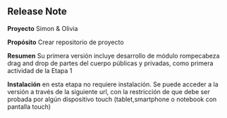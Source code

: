 <h2>Release Note </h2>
<p><b>Proyecto</b> Simon & Olivia</p>
<p><b>Propósito</b> Crear repositorio de proyecto</p>
<p><b>Resumen</b> Su primera versión incluye desarrollo de módulo rompecabeza drag and drop de partes del cuerpo públicas y privadas, como primera actividad de la Etapa 1</p>
<p><b>Instalación</b> en esta etapa no requiere instalación. Se puede acceder a la versión a través de la siguiente url, con la restricción  de que debe ser probada por algún dispositivo touch (tablet,smartphone o notebook con pantalla touch) </p>
